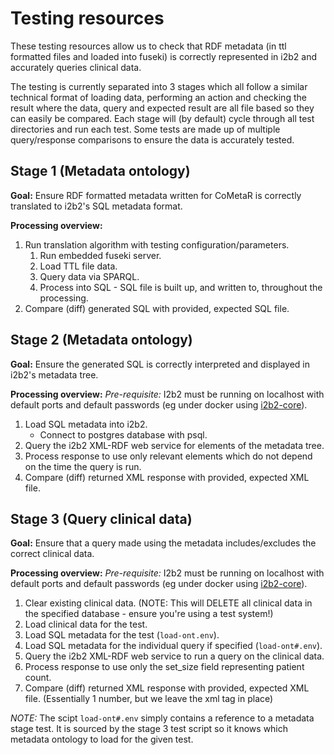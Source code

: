 # Testing resources
These testing resources allow us to check that RDF metadata (in ttl formatted files and loaded into fuseki) is correctly represented in i2b2 and accurately queries clinical data.

The testing is currently separated into 3 stages which all follow a similar technical format of loading data, performing an action and checking the result where the data, query and expected result are all file based so they can easily be compared. Each stage will (by default) cycle through all test directories and run each test. Some tests are made up of multiple query/response comparisons to ensure the data is accurately tested.

## Stage 1 (Metadata ontology)

__Goal:__ Ensure RDF formatted metadata written for CoMetaR is correctly translated to i2b2's SQL metadata format.

__Processing overview:__
1. Run translation algorithm with testing configuration/parameters.
    1. Run embedded fuseki server.
    1. Load TTL file data.
    1. Query data via SPARQL.
    1. Process into SQL - SQL file is built up, and written to, throughout the processing.
1. Compare (diff) generated SQL with provided, expected SQL file.

## Stage 2 (Metadata ontology)

__Goal:__ Ensure the generated SQL is correctly interpreted and displayed in i2b2's metadata tree.

__Processing overview:__
_Pre-requisite:_ I2b2 must be running on localhost with default ports and default passwords (eg under docker using [i2b2-core](https://github.com/dzl-dm/i2b2-core)).
1. Load SQL metadata into i2b2.
    * Connect to postgres database with psql.
1. Query the i2b2 XML-RDF web service for elements of the metadata tree.
1. Process response to use only relevant elements which do not depend on the time the query is run.
1. Compare (diff) returned XML response with provided, expected XML file.

## Stage 3 (Query clinical data)

__Goal:__ Ensure that a query made using the metadata includes/excludes the correct clinical data.

__Processing overview:__
_Pre-requisite:_ I2b2 must be running on localhost with default ports and default passwords (eg under docker using [i2b2-core](https://github.com/dzl-dm/i2b2-core)).
1. Clear existing clinical data. (NOTE: This will DELETE all clinical data in the specified database - ensure you're using a test system!)
1. Load clinical data for the test.
1. Load SQL metadata for the test (`load-ont.env`).
1. Load SQL metadata for the individual query if specified (`load-ont#.env`).
1. Query the i2b2 XML-RDF web service to run a query on the clinical data.
1. Process response to use only the set_size field representing patient count.
1. Compare (diff) returned XML response with provided, expected XML file. (Essentially 1 number, but we leave the xml tag in place)

_NOTE:_ The scipt `load-ont#.env` simply contains a reference to a metadata stage test. It is sourced by the stage 3 test script so it knows which metadata ontology to load for the given test.
